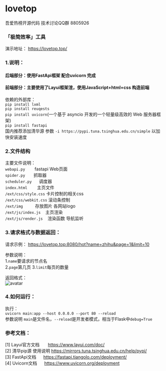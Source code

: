 # lovetop
吾爱热榜开源代码  技术讨论QQ群 8805926

### 「极简效率」工具

演示地址： https://lovetop.top/

### 1.说明： 
#### 后端部分：使用FastApi框架 配合uvicorn 完成
#### 前端部分：主要使用了Layui框架渲，使用JavaScript+html+css 构造前端
依赖的外部库：    
`pip install lxml`  
`pip install reuqests`   
`pip install uvicorn`(一个基于 asyncio 开发的一个轻量级高效的 Web 服务器框架)  
`pip install fastapi`   
国内推荐添加清华源 参数  `-i https://pypi.tuna.tsinghua.edu.cn/simple` 以加快安装速度  

### 2.文件结构

主要文件说明：  
`webapi.py `&nbsp; &nbsp; &nbsp; fastapi Web页面  
`spider.py` &nbsp; &nbsp; &nbsp; 抓取器  
`scheduler.py`&nbsp; &nbsp; &nbsp; 调度器  
`index.html`&nbsp; &nbsp; &nbsp; &nbsp; 主页文件  
`/ext/css/style.css` 卡片控制的相关css  
`/ext/css/webkit.css` 滚动条控制   
`/ext/img`&nbsp; &nbsp; &nbsp; &nbsp; &nbsp; 存放图片 各网站logo   
`/ext/js/index.js`&nbsp; &nbsp; 主页渲染    
`/ext/js/render.js`&nbsp; &nbsp; 渲染函数 导航监听    

### 3.请求格式与数据返回：  
请求示例： https://lovetop.top:8080/hot?name=zhihu&page=1&limit=10  

参数说明：  
1.`name`要请求的节点名  
2.`page`第几页
3.`limit`每页的数量

返回格式：  
![avatar](https://raw.githubusercontent.com/LookCos/lovetop/master/preview/json.jpg)
### 4.如何运行：
执行：  
`uvicorn main:app --host 0.0.0.0 --port 80 --reload`  
参数说明 `main`是文件名，`--reload`是开发者模式，相当于Flask中`debug=True`  

### 参考文档：  
[1] Layui官方文档&nbsp; &nbsp; &nbsp;&nbsp;  https://www.layui.com/doc/  
[2] 清华pip源 使用说明 https://mirrors.tuna.tsinghua.edu.cn/help/pypi/  
[3]  FastApi文档&nbsp; &nbsp; &nbsp; https://fastapi.tiangolo.com/deployment/  
[4]  Uvicorn文档&nbsp; &nbsp; &nbsp; https://www.uvicorn.org/deployment
